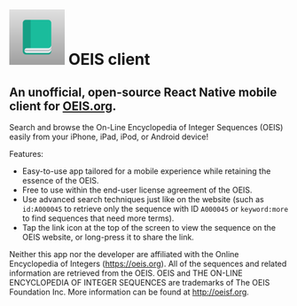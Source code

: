 # <img src="./assets/images/icon.png" alt="OEIS Client icon" width="100" /> OEIS client

## An unofficial, open-source React Native mobile client for [OEIS.org](https://oeis.org).

Search and browse the On-Line Encyclopedia of Integer Sequences (OEIS) easily from your iPhone, iPad, iPod, or Android device!

Features:
- Easy-to-use app tailored for a mobile experience while retaining the essence of the OEIS.
- Free to use within the end-user license agreement of the OEIS.
- Use advanced search techniques just like on the website (such as `id:A000045` to retrieve only the sequence with ID `A000045` or `keyword:more` to find sequences that need more terms).
- Tap the link icon at the top of the screen to view the sequence on the OEIS website, or long-press it to share the link.

Neither this app nor the developer are affiliated with the Online Encyclopedia of Integers (https://oeis.org).  All of the sequences and related information are retrieved from the OEIS. OEIS and THE ON-LINE ENCYCLOPEDIA OF INTEGER SEQUENCES are trademarks of The OEIS Foundation Inc. More information can be found at http://oeisf.org.
